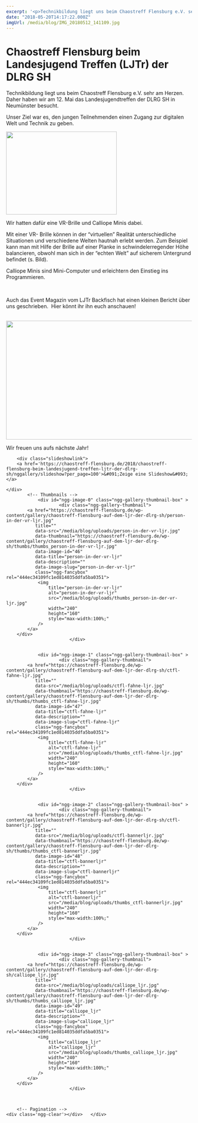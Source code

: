 ```yaml
---
excerpt: '<p>Technikbildung liegt uns beim Chaostreff Flensburg e.V. sehr am Herzen. Daher haben wir am 12. Mai das Landesjugendtreffen der DLRG SH in Neumünster besucht. Unser Ziel war es, den jungen <a href="https://chaostreff-flensburg.de/2018/chaostreff-flensburg-beim-landesjugend-treffen-ljtr-der-dlrg-sh/" class="more-link">[&hellip;]</a></p>'
date: "2018-05-20T14:17:22.000Z"
imgUrl: /media/blog/IMG_20180512_141109.jpg
---
```

# Chaostreff Flensburg beim Landesjugend Treffen (LJTr) der DLRG SH

<p><span style="font-weight: 400;">Technikbildung liegt uns beim Chaostreff Flensburg e.V. sehr am Herzen. Daher haben wir am 12. Mai das Landesjugendtreffen der DLRG SH in Neumünster besucht. </span></p>
<p><span style="font-weight: 400;">Unser Ziel war es, den jungen Teilnehmenden einen Zugang zur digitalen Welt und Technik zu geben. </span></p>
<p><img decoding="async" loading="lazy" class="alignleft wp-image-683 size-medium" src="/media/blog/uploads/person-in-der-vr-ljr-300x225.jpg" alt="" width="300" height="225" srcset="https://chaostreff-flensburg.de/wp-content/uploads/2018/07/person-in-der-vr-ljr-300x225.jpg 300w, https://chaostreff-flensburg.de/wp-content/uploads/2018/07/person-in-der-vr-ljr-768x576.jpg 768w, https://chaostreff-flensburg.de/wp-content/uploads/2018/07/person-in-der-vr-ljr-1024x768.jpg 1024w, https://chaostreff-flensburg.de/wp-content/uploads/2018/07/person-in-der-vr-ljr-175x131.jpg 175w, https://chaostreff-flensburg.de/wp-content/uploads/2018/07/person-in-der-vr-ljr-667x500.jpg 667w" sizes="(max-width: 300px) 100vw, 300px" /></p>
<p><span style="font-weight: 400;">Wir hatten dafür eine VR-Brille und Calliope Minis dabei. </span></p>
<p><span style="font-weight: 400;">Mit einer VR- Brille können in der “virtuellen” Realität unterschiedliche Situationen und verschiedene Welten hautnah erlebt werden. Zum Beispiel kann man mit Hilfe der Brille auf einer Planke in schwindelerregender Höhe balancieren, obwohl man sich in der “echten Welt” auf sicherem Untergrund befindet (s. Bild).</span></p>
<p><span style="font-weight: 400;">Calliope Minis sind Mini-Computer und erleichtern den Einstieg ins Programmieren. </span></p>
<p>&nbsp;</p>
<p><span style="font-weight: 400;">Auch das Event Magazin vom LJTr Backfisch hat einen kleinen Bericht über uns geschrieben. &nbsp;Hier könnt ihr ihn euch anschauen! </span></p>
<p>&nbsp;<img decoding="async" loading="lazy" class="aligncenter wp-image-671 size-full" src="/media/blog/uploads/photo5953908954385984742-1.jpg" alt="" width="825" height="322" srcset="https://chaostreff-flensburg.de/wp-content/uploads/2018/07/photo5953908954385984742-1.jpg 825w, https://chaostreff-flensburg.de/wp-content/uploads/2018/07/photo5953908954385984742-1-300x117.jpg 300w, https://chaostreff-flensburg.de/wp-content/uploads/2018/07/photo5953908954385984742-1-768x300.jpg 768w" sizes="(max-width: 825px) 100vw, 825px" /></p>
<p><span style="font-weight: 400;">Wir freuen uns aufs nächste Jahr!</span></p>
<p><!-- index.php -->
<div
	class="ngg-galleryoverview ngg-ajax-pagination-none"
	id="ngg-gallery-444ec34109fc1ed814035ddfa5ba0351-1">

    	<div class="slideshowlink">
        <a href='https://chaostreff-flensburg.de/2018/chaostreff-flensburg-beim-landesjugend-treffen-ljtr-der-dlrg-sh/nggallery/slideshow?per_page=100'>&#091;Zeige eine Slideshow&#093;</a>
		
	</div>
			<!-- Thumbnails -->
				<div id="ngg-image-0" class="ngg-gallery-thumbnail-box" >
				        <div class="ngg-gallery-thumbnail">
            <a href="https://chaostreff-flensburg.de/wp-content/gallery/chaostreff-flensburg-auf-dem-ljr-der-dlrg-sh/person-in-der-vr-ljr.jpg"
               title=""
               data-src="/media/blog/uploads/person-in-der-vr-ljr.jpg"
               data-thumbnail="https://chaostreff-flensburg.de/wp-content/gallery/chaostreff-flensburg-auf-dem-ljr-der-dlrg-sh/thumbs/thumbs_person-in-der-vr-ljr.jpg"
               data-image-id="46"
               data-title="person-in-der-vr-ljr"
               data-description=""
               data-image-slug="person-in-der-vr-ljr"
               class="ngg-fancybox" rel="444ec34109fc1ed814035ddfa5ba0351">
                <img
                    title="person-in-der-vr-ljr"
                    alt="person-in-der-vr-ljr"
                    src="/media/blog/uploads/thumbs_person-in-der-vr-ljr.jpg"
                    width="240"
                    height="160"
                    style="max-width:100%;"
                />
            </a>
        </div>
							</div> 
			
        
				<div id="ngg-image-1" class="ngg-gallery-thumbnail-box" >
				        <div class="ngg-gallery-thumbnail">
            <a href="https://chaostreff-flensburg.de/wp-content/gallery/chaostreff-flensburg-auf-dem-ljr-der-dlrg-sh/ctfl-fahne-ljr.jpg"
               title=""
               data-src="/media/blog/uploads/ctfl-fahne-ljr.jpg"
               data-thumbnail="https://chaostreff-flensburg.de/wp-content/gallery/chaostreff-flensburg-auf-dem-ljr-der-dlrg-sh/thumbs/thumbs_ctfl-fahne-ljr.jpg"
               data-image-id="47"
               data-title="ctfl-fahne-ljr"
               data-description=""
               data-image-slug="ctfl-fahne-ljr"
               class="ngg-fancybox" rel="444ec34109fc1ed814035ddfa5ba0351">
                <img
                    title="ctfl-fahne-ljr"
                    alt="ctfl-fahne-ljr"
                    src="/media/blog/uploads/thumbs_ctfl-fahne-ljr.jpg"
                    width="240"
                    height="160"
                    style="max-width:100%;"
                />
            </a>
        </div>
							</div> 
			
        
				<div id="ngg-image-2" class="ngg-gallery-thumbnail-box" >
				        <div class="ngg-gallery-thumbnail">
            <a href="https://chaostreff-flensburg.de/wp-content/gallery/chaostreff-flensburg-auf-dem-ljr-der-dlrg-sh/ctfl-bannerljr.jpg"
               title=""
               data-src="/media/blog/uploads/ctfl-bannerljr.jpg"
               data-thumbnail="https://chaostreff-flensburg.de/wp-content/gallery/chaostreff-flensburg-auf-dem-ljr-der-dlrg-sh/thumbs/thumbs_ctfl-bannerljr.jpg"
               data-image-id="48"
               data-title="ctfl-bannerljr"
               data-description=""
               data-image-slug="ctfl-bannerljr"
               class="ngg-fancybox" rel="444ec34109fc1ed814035ddfa5ba0351">
                <img
                    title="ctfl-bannerljr"
                    alt="ctfl-bannerljr"
                    src="/media/blog/uploads/thumbs_ctfl-bannerljr.jpg"
                    width="240"
                    height="160"
                    style="max-width:100%;"
                />
            </a>
        </div>
							</div> 
			
        
				<div id="ngg-image-3" class="ngg-gallery-thumbnail-box" >
				        <div class="ngg-gallery-thumbnail">
            <a href="https://chaostreff-flensburg.de/wp-content/gallery/chaostreff-flensburg-auf-dem-ljr-der-dlrg-sh/calliope_ljr.jpg"
               title=""
               data-src="/media/blog/uploads/calliope_ljr.jpg"
               data-thumbnail="https://chaostreff-flensburg.de/wp-content/gallery/chaostreff-flensburg-auf-dem-ljr-der-dlrg-sh/thumbs/thumbs_calliope_ljr.jpg"
               data-image-id="49"
               data-title="calliope_ljr"
               data-description=""
               data-image-slug="calliope_ljr"
               class="ngg-fancybox" rel="444ec34109fc1ed814035ddfa5ba0351">
                <img
                    title="calliope_ljr"
                    alt="calliope_ljr"
                    src="/media/blog/uploads/thumbs_calliope_ljr.jpg"
                    width="240"
                    height="160"
                    style="max-width:100%;"
                />
            </a>
        </div>
							</div> 
			
        
		
		<!-- Pagination -->
	<div class='ngg-clear'></div>	</div>
</p>

